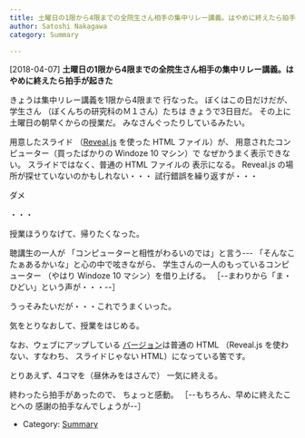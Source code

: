 ```yaml
---
title: 土曜日の1限から4限までの全院生さん相手の集中リレー講義。はやめに終えたら拍手が起きた
author: Satoshi Nakagawa
category: Summary

---
```


[2018-04-07] **土曜日の1限から4限までの全院生さん相手の集中リレー講義。はやめに終えたら拍手が起きた** 

 きょうは集中リレー講義を1限から4限まで
行なった。
ぼくはこの日だけだが、学生さん
（ぼくんちの研究科のＭ１さん）たちは
きょうで3日目だ。
その上に土曜日の朝早くからの授業だ。
みなさんぐったりしているみたい。

 用意したスライド
（[Reveal.js](https://github.com/hakimel/reveal.js/) を使った HTML ファイル）が、
用意されたコンピューター（買ったばかりの Windoze 10 マシン）で
なぜかうまく表示できない。
スライドではなく、普通の HTML ファイルの
表示になる。
Reveal.js の場所が探せていないのかもしれない・・・
試行錯誤を繰り返すが・・・

 ダメ

 ・・・

 授業ほうりなげて、帰りたくなった。

 聴講生の一人が
「コンピューターと相性がわるいのでは」と言う---
「そんなこたぁあるかいな」と心の中で呟きながら、
学生さんの一人のもっているコンピューター
（やはり Windoze 10 マシン）を借り上げる。
［--まわりから「ま・ひどい」という声が・・・--］

 うっそみたいだが・・・これでうまくいった。

 気をとりなおして、授業をはじめる。

<!--more-->

 なお、ウェブにアップしている
[バージョン](http://www.merapano.net/~satoshi/anthrop/class/susume/index.html)は普通の HTML
（Reveal.js を使わない、すなわち、
スライドじゃない HTML）になっている筈です。

 とりあえず、4コマを（昼休みをはさんで）
一気に終える。

 終わったら拍手があったので、
ちょっと感動。
［--もちろん、早めに終えたことへの
感謝の拍手なんでしょうが--］

- Category: [Summary](https://merapano.github.io/categories.html#Summary)

